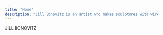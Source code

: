 ```yaml
---
title: "Home"
description: "Jill Bonovitz is an artist who makes sculptures with wire, vessels with clay and installations with both wire and clay. In wire she creates the edges of what is not there and in clay she creates the essence of what is."
---
```

JILL BONOVITZ